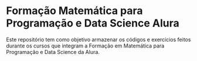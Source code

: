 # Formação Matemática para Programação e  Data Science Alura

Este repositório tem como objetivo armazenar os códigos e exercícios feitos durante os cursos que integram a Formação em Matemática para Programação e  Data Science da Alura.

